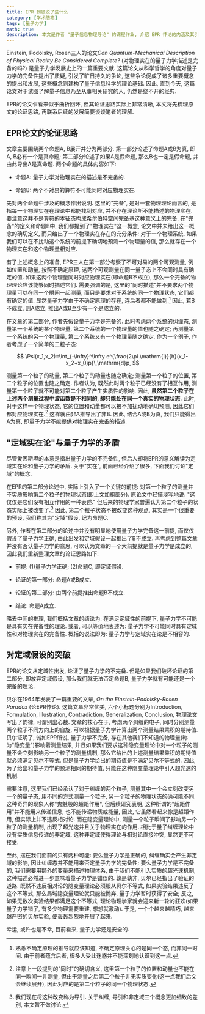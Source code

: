 ```yaml
---
title: EPR 到底说了些什么
category: [学术随笔]
tags: [量子力学]
math: true
description: 本文是作者 "量子信息物理导论" 的课程作业, 介绍 EPR 悖论的内涵及其引发的争论.
---
```


Einstein, Podolsky, Rosen三人的论文*Can Quantum-Mechanical Description of Physical Reality Be Considered Complete?* (对物理实在的量子力学描述是完备的吗?) 是量子力学发展史上的一篇重要文献. 这篇论文从科学哲学的角度对量子力学的完备性提出了质疑, 引发了旷日持久的争论, 这些争论促成了诸多重要概念的提出和发展, 这些概念则建构了量子信息科学的理论基础. 因此, 直到今天, 这篇论文对于试图了解量子信息乃至从事相关研究的人, 仍然是绕不开的经典.

EPR的论文乍看来似乎曲折回环, 但其论证思路实际上非常清晰, 本文将先梳理原文的论证思路, 再联系后续的发展简要谈谈笔者的理解.

## EPR论文的论证思路

文章主要围绕两个命题A, B展开并分为两部分. 第一部分论述了命题A或B为真, 即A, B必有一个是真命题; 第二部分论述了如果A是假命题, 那么B也一定是假命题, 并由此导出A是真命题. 两个命题的具体内容如下:

* 命题A: 量子力学对物理实在的描述是不完备的.

* 命题B: 两个不对易的算符不可能同时对应物理实在.

先对两个命题中涉及的概念作出说明. 这里的"完备", 是对一套物理理论而言的, 是指每一个物理实在在理论中都能找到对应, 并不存在理论所不能描述的物理实在. 要注意这并不是算符的本征态构成希尔伯特空间完备基这种意义上的完备. 在"完备"的定义和命题B中, 我们都提到了"物理实在"这一概念, 论文中并未给出这一概念的确切定义, 而只给出了一个物理实在存在的充分条件: 对于一个物理系统, 如果我们可以在不扰动这个系统的前提下确切地预测一个物理量的值, 那么就存在一个物理实在和这个物理量相对应.

有了上述概念上的准备, EPR三人在第一部分考察了不可对易的两个可观测量, 例如位置和动量, 按照不确定原理, 这两个可观测量在同一量子态上不会同时具有确定的值. 如果这两个物理量同时对应物理实在(即命题B不成立), 那么一个完备的物理理论应该能够同时描述它们. 需要强调的是, 这里的"同时描述"并不要求两个物理量可以在同一个瞬间一起测量, 而只是要求对于系统的同一个物理状态, 它们都有确定的值. 显然量子力学由于不确定原理的存在, 连后者都不能做到.[^1] 因此, 若B不成立, 则A成立, 推出A或B至少有一个是成立的.

在文章的第二部分, 作者先假设量子力学是完备的. 此时考虑两个系统的纠缠态, 测量第一个系统的某个物理量, 第二个系统的一个物理量的值也随之确定; 再测量第一个系统的另一个物理量, 第二个系统又有一个物理量随之确定. 作为一个例子, 作者考虑了一个简单的二粒子态:

$$
     \Psi(x_1,x_2)=\int_{-\infty}^\infty e^{\frac{2\pi \mathrm{i}}{h}(x_1-x_2+x_0)p}\,\mathrm{d}p,
$$

测量第一个粒子的动量, 第二个粒子的动量也随之确定; 测量第一个粒子的位置, 第二个粒子的位置也随之确定. 作者认为, 既然此时两个粒子已经没有了相互作用, 测量第一个粒子就不可能对第二个粒子产生实质性的影响, 因此, **虽然第二个粒子在上述两个测量过程中波函数是不相同的, 却只能处在同一个真实的物理状态.** 此时, 对于这样一个物理状态, 它的位置和动量都可以被不加扰动地确切预测, 因此它们都对应物理实在.[^2] 这样就由非A推导出了非B. 因此, 结合A或B为真, 我们只能得出A为真, 即量子力学不能提供对物理实在完备的描述.

## "定域实在论"与量子力学的矛盾

尽管爱因斯坦的本意是指出量子力学的不完备性, 但后人却将EPR的意义解读为定域实在论和量子力学的矛盾. 关于"实在", 前面已经介绍了很多, 下面我们讨论"定域"的概念.

在EPR的第二部分论述中, 实际上引入了一个关键的前提: 对第一个粒子的测量并不实质影响第二个粒子的物理状态(即上文加粗部分). 原论文中轻描淡写地说: "这仅仅是它们没有相互作用的一种表述." 但后来的物理学家普遍认为第二个粒子的状态实际上被改变了.[^3] 因此, 第二个粒子状态不被改变这种观点, 其实是一个很重要的预设, 我们称其为"定域"假设, 记为命题C.

另外, 作者在第二部分的论述中并没有明显地使用量子力学完备这一前提, 而仅仅假设了量子力学正确, 由此出发和定域假设一起推出了B不成立. 再考虑到整篇文章并没有否认量子力学的意思, 可以认为文章的一个大前提就是量子力学是成立的, 因此我们重新整理文章的论证思路如下:

* 前提: (1)量子力学正确; (2)命题C, 即定域假设.

* 论证的第一部分: 命题A或B成立.

* 论证的第二部分: 由两个前提推出命题B不成立.

* 结论: 命题A成立.

略去中间的推理, 我们概括文章的结论为: 在满足定域性的前提下, 量子力学不可能是具有实在完备性的理论. 或者, 可以等价地表述为: 量子力学不可能同时具有定域性和对物理实在的完备性. 概括的说法即为: 量子力学与定域实在论是不相容的.

## 对定域假设的突破

EPR的论文从定域性出发, 论证了量子力学的不完备. 但是如果我们破坏论证的第二部分, 即放弃定域假设, 那么我们就无法否定命题B, 量子力学就有可能还是一个完备的理论.

贝尔在1964年发表了一篇重要的文章, *On the Einstein-Podolsky-Rosen Paradox* (论EPR悖论). 这篇文章非常优美, 六个小标题分别为Introduction, Formulation, Illustration, Contradiction, Generalization, Conclusion, 物理论文写出了韵律, 可谓别出心裁. 文章的核心在于, 考虑两个纠缠的电子, 同时分别测量两个粒子不同方向上的自旋, 可以根据量子力学计算出两个测量结果乘积的期待值. 贝尔证明了, 诚如EPR所说, 量子力学不完备, 存在其他我们不知道的物理量(称为"隐变量")影响着测量结果, 并且如果我们要求这种隐变量理论中对一个粒子的测量不会立刻影响另一个粒子的测量机制, 那么它给出的上述测量结果乘积的期待值就必须满足贝尔不等式. 但是量子力学给出的期待值是不满足贝尔不等式的. 因此, 为了给出和量子力学的预测相同的期待值, 只能在这种隐变量理论中引入超光速的机制.

需要注意, 这里我们已经承认了对于纠缠的两个粒子, 测量其中一个会立刻改变另一个的量子态, 用不同的方式测量一个粒子, 另一个粒子的物理状态的确可能不同. 这种奇异的现象人称"鬼魅般的超距作用", 但后续研究表明, 这种所谓的"超距作用"并不能用来传递信息, 也不能传递物质或能量, 因此, 它虽然看起来像是超距作用, 但实际上并不违反相对论. 而在隐变量理论中, 测量一个粒子瞬间了影响另一个粒子的测量机制, 出现了超光速并且关乎物理实在的作用. 相比于量子纠缠理论中没有实质信息传递的非定域, 这种非定域使得理论与相对论直接冲突, 显然更不可接受.

至此, 摆在我们面前的只有两种可能: 要么量子力学是正确的, 纠缠确实会产生非定域的影响, 因此纠缠态并不能用来否定量子力学的完备性; 要么量子力学是不完备的, 我们需要用额外的变量来描述物理体系, 由于我们不能引入实质的超光速机制, 这种描述必然进一步意味着量子力学是错误的. 孰是孰非, 贝尔已经指出了验证的道路. 既然不违反相对论的隐变量理论必须服从贝尔不等式, 如果实验结果违反了这个不等式, 那么局域隐变量理论就只能被抛弃, 量子力学暂时获得了安全; 反之, 如果无数次实验结果都满足这个不等式, 理论物理学家就会迎来新一轮的狂欢(如果量子力学错了, 有多少物理需要重建, 想想就激动). 于是, 一个个越来越精巧, 越来越严密的贝尔实验, 便轰轰烈烈地开展了起来.

幸运, 或许也是不幸, 目前看来, 量子力学还是安全的.

[^1]:  熟悉不确定原理的推导就应该知道, 不确定原理关心的是同一个态, 而非同一时间. 由于前者蕴含后者, 很多人受此迷惑并不能深刻地认识到这一点.
[^2]: 注意上一段提到的"同时"的确切含义, 这里第一个粒子的位置和动量也不能在同一瞬间一并测量, 但由于测量之后第二个粒子并无实质变化(这一点我们后文会继续展开), 因此对应的是第二个粒子的同一个物理状态.
[^3]: 我们现在将这种改变称为导引. 关于纠缠, 导引和非定域三个概念更加细致的差别, 本文暂不做讨论.